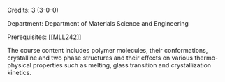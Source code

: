 Credits: 3 (3-0-0)

Department: Department of Materials Science and Engineering

Prerequisites: [[MLL242]]

The course content includes polymer molecules, their conformations, crystalline and two phase structures and their effects on various thermo- physical properties such as melting, glass transition and crystallization kinetics.